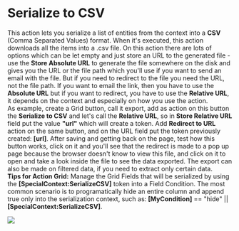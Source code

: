 # Serialize to CSV

This action lets you serialize a list of entities from the context into a **CSV** \(Comma Separated Values\) format. When it's executed, this action downloads all the items into a .csv file. On this action there are lots of options which can be let empty and just store an URL to the generated file - use the **Store Absolute URL** to generate the file somewhere on the disk and gives you the URL or the file path which you'll use if you want to send an email with the file. But if you need to redirect to the file you need the URL, not the file path. If you want to email the link, then you have to use the **Absolute URL** but if you want to redirect, you have to use the **Relative URL**, it depends on the context and especially on how you use the action.  
As example, create a Grid button, call it export, add as action on this button the **Serialize to CSV** and let's call the **Relative URL**, so in **Store Relative URL** field put the value **"url"** which will create a token. Add **Redirect to URL** action on the same button, and on the URL field put the token previously created: **\[url\]**. After saving and getting back on the page, test how this button works, click on it and you'll see that the redirect is made to a pop up page because the browser doesn't know to view this file, and click on it to open and take a look inside the file to see the data exported. The export can also be made on filtered data, if you need to extract only certain data.  
**Tips for Action Grid:** Manage the Grid Fields that will be serialized by using the **\[SpecialContext:SerializeCSV\]** token into a Field Condition. The most common scenario is to programatically hide an entire column and append true only into the serialization context, such as: **\[MyCondition\]** == "hide" \|\| **\[SpecialContext:SerializeCSV\]**.  


![](http://static.dnnsharp.com/documentation/SerializeToCSV.png)

